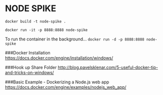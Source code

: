 NODE SPIKE
==========

`docker build -t node-spike .`

`docker run -it -p 8888:8888 node-spike`

To run the container in the background...
`docker run -d -p 8888:8888 node-spike`


###Docker Installation
https://docs.docker.com/engine/installation/windows/

###Hook up Share Folder
http://blog.pavelsklenar.com/5-useful-docker-tip-and-tricks-on-windows/

###Basic Example - Dockerizing a Node.js web app
https://docs.docker.com/engine/examples/nodejs_web_app/